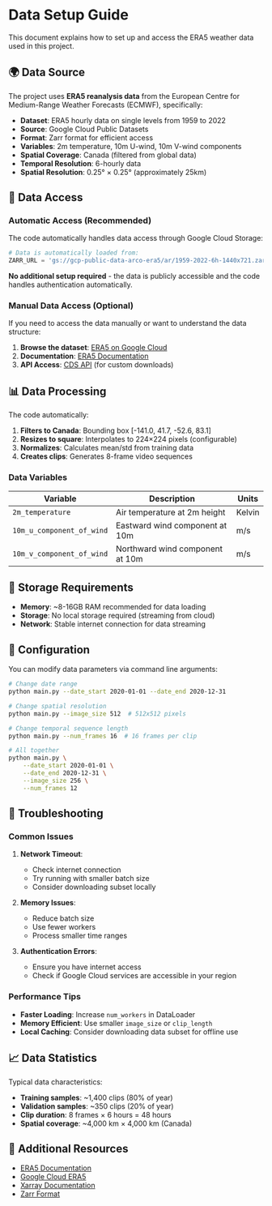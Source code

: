 # Data Setup Guide

This document explains how to set up and access the ERA5 weather data used in this project.

## 🌍 Data Source

The project uses **ERA5 reanalysis data** from the European Centre for Medium-Range Weather Forecasts (ECMWF), specifically:

- **Dataset**: ERA5 hourly data on single levels from 1959 to 2022
- **Source**: Google Cloud Public Datasets
- **Format**: Zarr format for efficient access
- **Variables**: 2m temperature, 10m U-wind, 10m V-wind components
- **Spatial Coverage**: Canada (filtered from global data)
- **Temporal Resolution**: 6-hourly data
- **Spatial Resolution**: 0.25° × 0.25° (approximately 25km)

## 🔗 Data Access

### Automatic Access (Recommended)

The code automatically handles data access through Google Cloud Storage:

```python
# Data is automatically loaded from:
ZARR_URL = 'gs://gcp-public-data-arco-era5/ar/1959-2022-6h-1440x721.zarr'
```

**No additional setup required** - the data is publicly accessible and the code handles authentication automatically.

### Manual Data Access (Optional)

If you need to access the data manually or want to understand the data structure:

1. **Browse the dataset**: [ERA5 on Google Cloud](https://console.cloud.google.com/marketplace/product/noaa-public/era5-pds)
2. **Documentation**: [ERA5 Documentation](https://confluence.ecmwf.int/display/CKB/ERA5%3A+data+documentation)
3. **API Access**: [CDS API](https://cds.climate.copernicus.eu/api-how-to) (for custom downloads)

## 📊 Data Processing

The code automatically:

1. **Filters to Canada**: Bounding box [-141.0, 41.7, -52.6, 83.1]
2. **Resizes to square**: Interpolates to 224×224 pixels (configurable)
3. **Normalizes**: Calculates mean/std from training data
4. **Creates clips**: Generates 8-frame video sequences

### Data Variables

| Variable | Description | Units |
|----------|-------------|-------|
| `2m_temperature` | Air temperature at 2m height | Kelvin |
| `10m_u_component_of_wind` | Eastward wind component at 10m | m/s |
| `10m_v_component_of_wind` | Northward wind component at 10m | m/s |

## 💾 Storage Requirements

- **Memory**: ~8-16GB RAM recommended for data loading
- **Storage**: No local storage required (streaming from cloud)
- **Network**: Stable internet connection for data streaming

## 🔧 Configuration

You can modify data parameters via command line arguments:

```bash
# Change date range
python main.py --date_start 2020-01-01 --date_end 2020-12-31

# Change spatial resolution
python main.py --image_size 512  # 512x512 pixels

# Change temporal sequence length
python main.py --num_frames 16  # 16 frames per clip

# All together
python main.py \
    --date_start 2020-01-01 \
    --date_end 2020-12-31 \
    --image_size 256 \
    --num_frames 12
```

## 🚨 Troubleshooting

### Common Issues

1. **Network Timeout**: 
   - Check internet connection
   - Try running with smaller batch size
   - Consider downloading subset locally

2. **Memory Issues**:
   - Reduce batch size
   - Use fewer workers
   - Process smaller time ranges

3. **Authentication Errors**:
   - Ensure you have internet access
   - Check if Google Cloud services are accessible in your region

### Performance Tips

- **Faster Loading**: Increase `num_workers` in DataLoader
- **Memory Efficient**: Use smaller `image_size` or `clip_length`
- **Local Caching**: Consider downloading data subset for offline use

## 📈 Data Statistics

Typical data characteristics:
- **Training samples**: ~1,400 clips (80% of year)
- **Validation samples**: ~350 clips (20% of year)
- **Clip duration**: 8 frames × 6 hours = 48 hours
- **Spatial coverage**: ~4,000 km × 4,000 km (Canada)

## 🔗 Additional Resources

- [ERA5 Documentation](https://confluence.ecmwf.int/display/CKB/ERA5%3A+data+documentation)
- [Google Cloud ERA5](https://console.cloud.google.com/marketplace/product/noaa-public/era5-pds)
- [Xarray Documentation](https://xarray.pydata.org/)
- [Zarr Format](https://zarr.readthedocs.io/)
